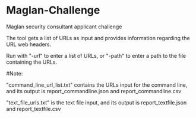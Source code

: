 # Maglan-Challenge
Maglan security consultant applicant challenge

The tool gets a list of URLs as input and provides information regarding the URL web headers.

Run with "-url" to enter a list of URLs, or "-path" to enter a path to the file containing the URLs.

#Note:

"command_line_url_list.txt" contains the URLs input for the command line, and its output is report_commandline.json and report_commandline.csv

"text_file_urls.txt" is the text file input, and its output is report_textfile.json and report_textfile.csv